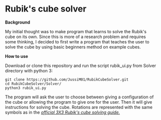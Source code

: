 # Rubik's cube solver

**Background**

My initial thought was to make program that learns to solve the Rubik's cube on its own. Since this is more of a research problem and requires some thinking, I decided to first write a program that teaches the user to solve the cube by using basic beginners method on example cubes.

**How to use**

Download or clone this repository and run the script rubik_ui.py from Solver directory with python 3:
```
git clone https://github.com/JussiM01/RubikCubeSolver.git
cd RubikCubeSolver/Solver/
python3 rubik_ui.py
```
The program will ask the user to choose between giving a configuration of the cube or allowing the program to give one for the user. Then it will give instructions for solving the cube. Rotations are represented with the same symbols as in the *[official 3X3 Rubik's cube solving guide.](https://eu.rubiks.com/solve-it/3x3/)*
